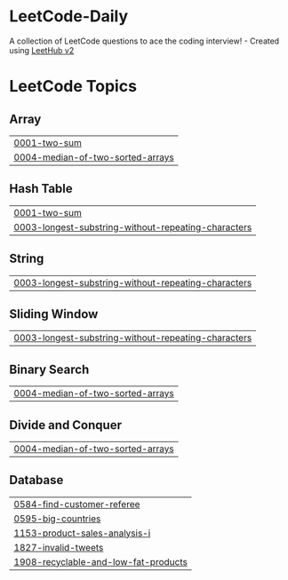 # LeetCode-Daily
A collection of LeetCode questions to ace the coding interview! - Created using [LeetHub v2](https://github.com/arunbhardwaj/LeetHub-2.0)

<!---LeetCode Topics Start-->
# LeetCode Topics
## Array
|  |
| ------- |
| [0001-two-sum](https://github.com/Akshaysai04/LeetCode-Daily/tree/master/0001-two-sum) |
| [0004-median-of-two-sorted-arrays](https://github.com/Akshaysai04/LeetCode-Daily/tree/master/0004-median-of-two-sorted-arrays) |
## Hash Table
|  |
| ------- |
| [0001-two-sum](https://github.com/Akshaysai04/LeetCode-Daily/tree/master/0001-two-sum) |
| [0003-longest-substring-without-repeating-characters](https://github.com/Akshaysai04/LeetCode-Daily/tree/master/0003-longest-substring-without-repeating-characters) |
## String
|  |
| ------- |
| [0003-longest-substring-without-repeating-characters](https://github.com/Akshaysai04/LeetCode-Daily/tree/master/0003-longest-substring-without-repeating-characters) |
## Sliding Window
|  |
| ------- |
| [0003-longest-substring-without-repeating-characters](https://github.com/Akshaysai04/LeetCode-Daily/tree/master/0003-longest-substring-without-repeating-characters) |
## Binary Search
|  |
| ------- |
| [0004-median-of-two-sorted-arrays](https://github.com/Akshaysai04/LeetCode-Daily/tree/master/0004-median-of-two-sorted-arrays) |
## Divide and Conquer
|  |
| ------- |
| [0004-median-of-two-sorted-arrays](https://github.com/Akshaysai04/LeetCode-Daily/tree/master/0004-median-of-two-sorted-arrays) |
## Database
|  |
| ------- |
| [0584-find-customer-referee](https://github.com/Akshaysai04/LeetCode-Daily/tree/master/0584-find-customer-referee) |
| [0595-big-countries](https://github.com/Akshaysai04/LeetCode-Daily/tree/master/0595-big-countries) |
| [1153-product-sales-analysis-i](https://github.com/Akshaysai04/LeetCode-Daily/tree/master/1153-product-sales-analysis-i) |
| [1827-invalid-tweets](https://github.com/Akshaysai04/LeetCode-Daily/tree/master/1827-invalid-tweets) |
| [1908-recyclable-and-low-fat-products](https://github.com/Akshaysai04/LeetCode-Daily/tree/master/1908-recyclable-and-low-fat-products) |
<!---LeetCode Topics End-->
